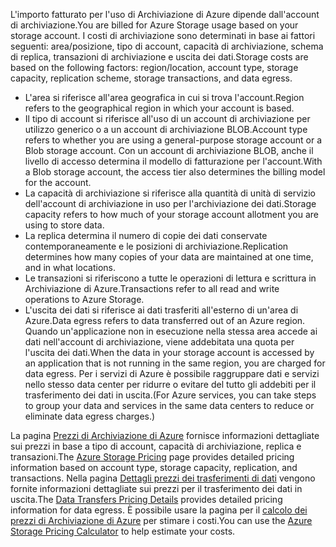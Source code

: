 <span data-ttu-id="59438-101">L'importo fatturato per l'uso di Archiviazione di Azure dipende dall'account di archiviazione.</span><span class="sxs-lookup"><span data-stu-id="59438-101">You are billed for Azure Storage usage based on your storage account.</span></span> <span data-ttu-id="59438-102">I costi di archiviazione sono determinati in base ai fattori seguenti: area/posizione, tipo di account, capacità di archiviazione, schema di replica, transazioni di archiviazione e uscita dei dati.</span><span class="sxs-lookup"><span data-stu-id="59438-102">Storage costs are based on the following factors: region/location, account type, storage capacity, replication scheme, storage transactions, and data egress.</span></span>

* <span data-ttu-id="59438-103">L'area si riferisce all'area geografica in cui si trova l'account.</span><span class="sxs-lookup"><span data-stu-id="59438-103">Region refers to the geographical region in which your account is based.</span></span>
* <span data-ttu-id="59438-104">Il tipo di account si riferisce all'uso di un account di archiviazione per utilizzo generico o a un account di archiviazione BLOB.</span><span class="sxs-lookup"><span data-stu-id="59438-104">Account type refers to whether you are using a general-purpose storage account or a Blob storage account.</span></span> <span data-ttu-id="59438-105">Con un account di archiviazione BLOB, anche il livello di accesso determina il modello di fatturazione per l'account.</span><span class="sxs-lookup"><span data-stu-id="59438-105">With a Blob storage account, the access tier also determines the billing model for the account.</span></span>
* <span data-ttu-id="59438-106">La capacità di archiviazione si riferisce alla quantità di unità di servizio dell'account di archiviazione in uso per l'archiviazione dei dati.</span><span class="sxs-lookup"><span data-stu-id="59438-106">Storage capacity refers to how much of your storage account allotment you are using to store data.</span></span>
* <span data-ttu-id="59438-107">La replica determina il numero di copie dei dati conservate contemporaneamente e le posizioni di archiviazione.</span><span class="sxs-lookup"><span data-stu-id="59438-107">Replication determines how many copies of your data are maintained at one time, and in what locations.</span></span>
* <span data-ttu-id="59438-108">Le transazioni si riferiscono a tutte le operazioni di lettura e scrittura in Archiviazione di Azure.</span><span class="sxs-lookup"><span data-stu-id="59438-108">Transactions refer to all read and write operations to Azure Storage.</span></span>
* <span data-ttu-id="59438-109">L'uscita dei dati si riferisce ai dati trasferiti all'esterno di un'area di Azure.</span><span class="sxs-lookup"><span data-stu-id="59438-109">Data egress refers to data transferred out of an Azure region.</span></span> <span data-ttu-id="59438-110">Quando un'applicazione non in esecuzione nella stessa area accede ai dati nell'account di archiviazione, viene addebitata una quota per l'uscita dei dati.</span><span class="sxs-lookup"><span data-stu-id="59438-110">When the data in your storage account is accessed by an application that is not running in the same region, you are charged for data egress.</span></span> <span data-ttu-id="59438-111">Per i servizi di Azure è possibile raggruppare dati e servizi nello stesso data center per ridurre o evitare del tutto gli addebiti per il trasferimento dei dati in uscita.</span><span class="sxs-lookup"><span data-stu-id="59438-111">(For Azure services, you can take steps to group your data and services in the same data centers to reduce or eliminate data egress charges.)</span></span>

<span data-ttu-id="59438-112">La pagina [Prezzi di Archiviazione di Azure](https://azure.microsoft.com/pricing/details/storage/) fornisce informazioni dettagliate sui prezzi in base a tipo di account, capacità di archiviazione, replica e transazioni.</span><span class="sxs-lookup"><span data-stu-id="59438-112">The [Azure Storage Pricing](https://azure.microsoft.com/pricing/details/storage/) page provides detailed pricing information based on account type, storage capacity, replication, and transactions.</span></span> <span data-ttu-id="59438-113">Nella pagina [Dettagli prezzi dei trasferimenti di dati](https://azure.microsoft.com/pricing/details/data-transfers/) vengono fornite informazioni dettagliate sui prezzi per il trasferimento dei dati in uscita.</span><span class="sxs-lookup"><span data-stu-id="59438-113">The [Data Transfers Pricing Details](https://azure.microsoft.com/pricing/details/data-transfers/) provides detailed pricing information for data egress.</span></span> <span data-ttu-id="59438-114">È possibile usare la pagina per il [calcolo dei prezzi di Archiviazione di Azure](https://azure.microsoft.com/pricing/calculator/?scenario=data-management) per stimare i costi.</span><span class="sxs-lookup"><span data-stu-id="59438-114">You can use the [Azure Storage Pricing Calculator](https://azure.microsoft.com/pricing/calculator/?scenario=data-management) to help estimate your costs.</span></span>

